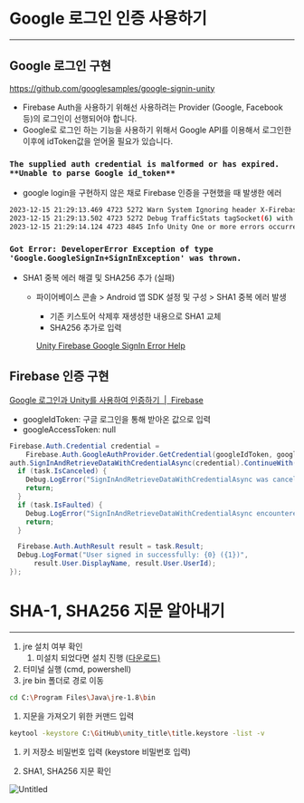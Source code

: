 # Google 로그인 인증 사용하기

---

## Google 로그인 구현

https://github.com/googlesamples/google-signin-unity

- Firebase Auth을 사용하기 위해선 사용하려는 Provider (Google, Facebook 등)의 로그인이 선행되어야 합니다.
- Google로 로그인 하는 기능을 사용하기 위해서 Google API를 이용해서 로그인한 이후에 idToken값을 얻어올 필요가 있습니다.

### `The supplied auth credential is malformed or has expired. **Unable to parse Google id_token**`

- google login을 구현하지 않은 채로 Firebase 인증을 구현했을 때 발생한 에러

```bash
2023-12-15 21:29:13.469 4723 5272 Warn System Ignoring header X-Firebase-Locale because its value was null.
2023-12-15 21:29:13.502 4723 5272 Debug TrafficStats tagSocket(6) with statsTag=0xffffffff, statsUid=-1
2023-12-15 21:29:14.124 4723 4845 Info Unity One or more errors occurred. (The supplied auth credential is malformed or has expired. [ Unable to parse Google id_token: /*잘못 입력된 토큰 값*/ ])
```

### `Got Error: DeveloperError Exception of type 'Google.GoogleSignIn+SignInException' was thrown.`

- SHA1 중복 에러 해결 및 SHA256 추가 (실패)
    - 파이어베이스 콘솔 > Android 앱 SDK 설정 및 구성 > SHA1 중복 에러 발생
        - 기존 키스토어 삭제후 재생성한 내용으로 SHA1 교체
        - SHA256 추가로 입력
        
        [Unity Firebase Google SignIn Error Help](https://discussions.unity.com/t/unity-firebase-google-signin-error-help/252175)
        

## Firebase 인증 구현

[Google 로그인과 Unity를 사용하여 인증하기      |  Firebase](https://firebase.google.com/docs/auth/unity/google-signin?hl=ko)

- googleIdToken: 구글 로그인을 통해 받아온 값으로 입력
- googleAccessToken: null

```csharp
Firebase.Auth.Credential credential =
    Firebase.Auth.GoogleAuthProvider.GetCredential(googleIdToken, googleAccessToken);
auth.SignInAndRetrieveDataWithCredentialAsync(credential).ContinueWith(task => {
  if (task.IsCanceled) {
    Debug.LogError("SignInAndRetrieveDataWithCredentialAsync was canceled.");
    return;
  }
  if (task.IsFaulted) {
    Debug.LogError("SignInAndRetrieveDataWithCredentialAsync encountered an error: " + task.Exception);
    return;
  }

  Firebase.Auth.AuthResult result = task.Result;
  Debug.LogFormat("User signed in successfully: {0} ({1})",
      result.User.DisplayName, result.User.UserId);
});
```

# SHA-1, SHA256 지문 알아내기

---

1. jre 설치 여부 확인
    1. 미설치 되었다면 설치 진행 ([다운로드)](https://www.java.com/ko/download/)
2. 터미널 실행 (cmd, powershell)
3. jre bin 폴더로 경로 이동

```bash
cd C:\Program Files\Java\jre-1.8\bin
```

1. 지문을 가져오기 위한 커맨드 입력

```bash
keytool -keystore C:\GitHub\unity_title\title.keystore -list -v
```

1. 키 저장소 비밀번호 입력 (keystore 비밀번호 입력)

1. SHA1, SHA256 지문 확인

![Untitled](https://github.com/gimjeonghyeon/unity_playground_title/assets/17286534/702abfe6-6bae-4cec-99a5-169d0d80794e)
